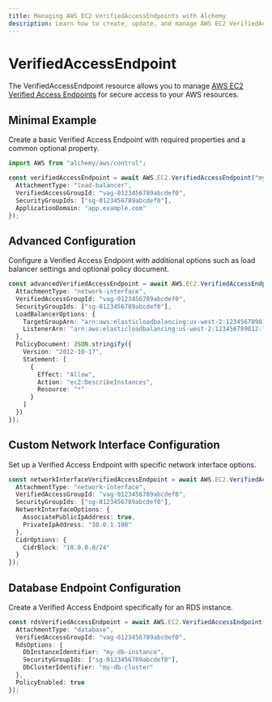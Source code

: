 ```yaml
---
title: Managing AWS EC2 VerifiedAccessEndpoints with Alchemy
description: Learn how to create, update, and manage AWS EC2 VerifiedAccessEndpoints using Alchemy Cloud Control.
---
```


# VerifiedAccessEndpoint

The VerifiedAccessEndpoint resource allows you to manage [AWS EC2 Verified Access Endpoints](https://docs.aws.amazon.com/ec2/latest/userguide/) for secure access to your AWS resources.

## Minimal Example

Create a basic Verified Access Endpoint with required properties and a common optional property.

```ts
import AWS from "alchemy/aws/control";

const verifiedAccessEndpoint = await AWS.EC2.VerifiedAccessEndpoint("myVerifiedAccessEndpoint", {
  AttachmentType: "load-balancer",
  VerifiedAccessGroupId: "vag-0123456789abcdef0",
  SecurityGroupIds: ["sg-0123456789abcdef0"],
  ApplicationDomain: "app.example.com"
});
```

## Advanced Configuration

Configure a Verified Access Endpoint with additional options such as load balancer settings and optional policy document.

```ts
const advancedVerifiedAccessEndpoint = await AWS.EC2.VerifiedAccessEndpoint("advancedVerifiedAccessEndpoint", {
  AttachmentType: "network-interface",
  VerifiedAccessGroupId: "vag-0123456789abcdef0",
  SecurityGroupIds: ["sg-0123456789abcdef0"],
  LoadBalancerOptions: {
    TargetGroupArn: "arn:aws:elasticloadbalancing:us-west-2:123456789012:targetgroup/my-target-group/abcdef123456",
    ListenerArn: "arn:aws:elasticloadbalancing:us-west-2:123456789012:listener/app/my-load-balancer/abcdef123456"
  },
  PolicyDocument: JSON.stringify({
    Version: "2012-10-17",
    Statement: [
      {
        Effect: "Allow",
        Action: "ec2:DescribeInstances",
        Resource: "*"
      }
    ]
  })
});
```

## Custom Network Interface Configuration

Set up a Verified Access Endpoint with specific network interface options.

```ts
const networkInterfaceVerifiedAccessEndpoint = await AWS.EC2.VerifiedAccessEndpoint("networkInterfaceVerifiedAccessEndpoint", {
  AttachmentType: "network-interface",
  VerifiedAccessGroupId: "vag-0123456789abcdef0",
  SecurityGroupIds: ["sg-0123456789abcdef0"],
  NetworkInterfaceOptions: {
    AssociatePublicIpAddress: true,
    PrivateIpAddress: "10.0.1.100"
  },
  CidrOptions: {
    CidrBlock: "10.0.0.0/24"
  }
});
```

## Database Endpoint Configuration

Create a Verified Access Endpoint specifically for an RDS instance.

```ts
const rdsVerifiedAccessEndpoint = await AWS.EC2.VerifiedAccessEndpoint("rdsVerifiedAccessEndpoint", {
  AttachmentType: "database",
  VerifiedAccessGroupId: "vag-0123456789abcdef0",
  RdsOptions: {
    DbInstanceIdentifier: "my-db-instance",
    SecurityGroupIds: ["sg-0123456789abcdef0"],
    DbClusterIdentifier: "my-db-cluster"
  },
  PolicyEnabled: true
});
```